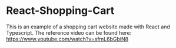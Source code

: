 # React-Shopping-Cart
This is an example of a shopping cart website made with React and Typescript. The reference video can be found here: https://www.youtube.com/watch?v=sfmL6bGbiN8
